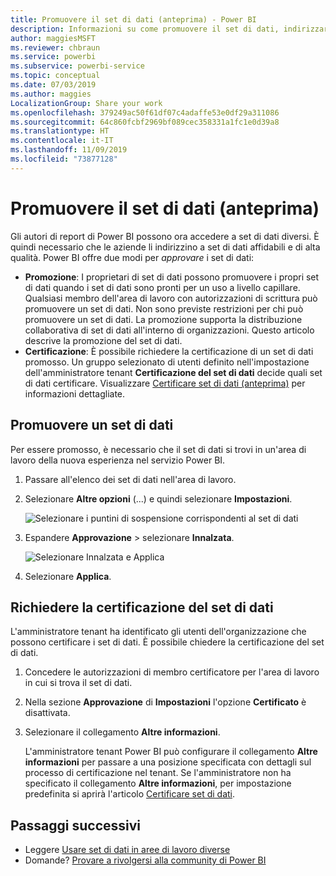 ```yaml
---
title: Promuovere il set di dati (anteprima) - Power BI
description: Informazioni su come promuovere il set di dati, indirizzare gli utenti aziendali a set di dati affidabili e di alta qualità.
author: maggiesMSFT
ms.reviewer: chbraun
ms.service: powerbi
ms.subservice: powerbi-service
ms.topic: conceptual
ms.date: 07/03/2019
ms.author: maggies
LocalizationGroup: Share your work
ms.openlocfilehash: 379249ac50f61df07c4adaffe53e0df29a311086
ms.sourcegitcommit: 64c860fcbf2969bf089cec358331a1fc1e0d39a8
ms.translationtype: HT
ms.contentlocale: it-IT
ms.lasthandoff: 11/09/2019
ms.locfileid: "73877128"
---
```

# <a name="promote-your-dataset-preview"></a>Promuovere il set di dati (anteprima)

Gli autori di report di Power BI possono ora accedere a set di dati diversi. È quindi necessario che le aziende li indirizzino a set di dati affidabili e di alta qualità. Power BI offre due modi per *approvare* i set di dati:

- **Promozione**: I proprietari di set di dati possono promuovere i propri set di dati quando i set di dati sono pronti per un uso a livello capillare. Qualsiasi membro dell'area di lavoro con autorizzazioni di scrittura può promuovere un set di dati. Non sono previste restrizioni per chi può promuovere un set di dati. La promozione supporta la distribuzione collaborativa di set di dati all'interno di organizzazioni. Questo articolo descrive la promozione del set di dati.
- **Certificazione**: È possibile richiedere la certificazione di un set di dati promosso. Un gruppo selezionato di utenti definito nell'impostazione dell'amministratore tenant **Certificazione del set di dati** decide quali set di dati certificare. Visualizzare [Certificare set di dati (anteprima)](service-datasets-certify.md) per informazioni dettagliate.

## <a name="promote-a-dataset"></a>Promuovere un set di dati

Per essere promosso, è necessario che il set di dati si trovi in un'area di lavoro della nuova esperienza nel servizio Power BI.

1. Passare all'elenco dei set di dati nell'area di lavoro.
 
1. Selezionare **Altre opzioni** (...) e quindi selezionare **Impostazioni**.

    ![Selezionare i puntini di sospensione corrispondenti al set di dati](media/service-datasets-certify-promote/power-bi-dataset-settings.png)

1. Espandere **Approvazione** > selezionare **Innalzata**.

    ![Selezionare Innalzata e Applica](media/service-datasets-certify-promote/power-bi-dataset-promoted-endorsement.png)

1. Selezionare **Applica**.

## <a name="request-dataset-certification"></a>Richiedere la certificazione del set di dati

L'amministratore tenant ha identificato gli utenti dell'organizzazione che possono certificare i set di dati. È possibile chiedere la certificazione del set di dati.

1. Concedere le autorizzazioni di membro certificatore per l'area di lavoro in cui si trova il set di dati.

1. Nella sezione **Approvazione** di **Impostazioni** l'opzione **Certificato** è disattivata.

1. Selezionare il collegamento **Altre informazioni**.

    L'amministratore tenant Power BI può configurare il collegamento **Altre informazioni** per passare a una posizione specificata con dettagli sul processo di certificazione nel tenant.   Se l'amministratore non ha specificato il collegamento **Altre informazioni**, per impostazione predefinita si aprirà l'articolo [Certificare set di dati](service-datasets-certify.md).

## <a name="next-steps"></a>Passaggi successivi

* Leggere [Usare set di dati in aree di lavoro diverse](service-datasets-across-workspaces.md)
* Domande? [Provare a rivolgersi alla community di Power BI](https://community.powerbi.com/)
